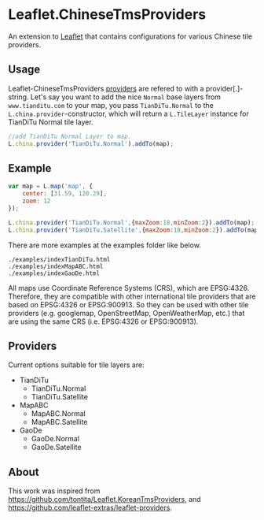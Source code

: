 # Leaflet.ChineseTmsProviders

An extension to [Leaflet](http://leafletjs.com/) that contains configurations for various Chinese tile providers.

## Usage

Leaflet-ChineseTmsProviders [providers](#providers) are refered to with a provider[.<variant>]-string. Let's say you want to add the nice `Normal` base layers from `www.tianditu.com` to your map, you pass `TianDiTu.Normal` to the `L.china.provider`-constructor, which will return a `L.TileLayer` instance for TianDiTu Normal tile layer.
```Javascript
//add TianDiTu Normal Layer to map.
L.china.provider('TianDiTu.Normal').addTo(map);
```

## Example

```Javascript
var map = L.map('map', {
    center: [31.59, 120.29],
    zoom: 12
});

L.china.provider('TianDiTu.Normal',{maxZoom:18,minZoom:2}).addTo(map);
L.china.provider('TianDiTu.Satellite',{maxZoom:18,minZoom:2}).addTo(map);

```
There are more examples at the examples folder like below.
```
./examples/indexTianDiTu.html
./examples/indexMapABC.html
./examples/indexGaoDe.html
```
All maps use Coordinate Reference Systems (CRS), which are EPSG:4326. Therefore, they are compatible with other international tile providers that are based on EPSG:4326 or EPSG:900913. So they can be used with other tile providers (e.g. googlemap, OpenStreetMap, OpenWeatherMap, etc.) that are using the same CRS (i.e. EPSG:4326 or EPSG:900913). 

<a name="providers"></a>
## Providers

Current options suitable for tile layers are:
* TianDiTu
    * TianDiTu.Normal
    * TianDiTu.Satellite
* MapABC
    * MapABC.Normal
    * MapABC.Satellite
* GaoDe
    * GaoDe.Normal
    * GaoDe.Satellite

## About

This work was inspired from <https://github.com/tontita/Leaflet.KoreanTmsProviders>, and <https://github.com/leaflet-extras/leaflet-providers>.
